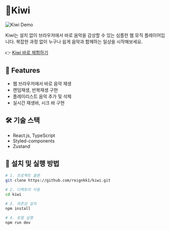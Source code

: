 # 🥝Kiwi

![Kiwi Demo](https://github.com/user-attachments/assets/08339e28-4977-4c79-8bc0-8bf5b401eafd)

Kiwi는 설치 없이 브라우저에서 바로 음악을 감상할 수 있는 심플한 웹 뮤직 플레이어입니다. 복잡한 과정 없이 누구나 쉽게 음악과 함께하는 일상을 시작해보세요.

👉 [Kiwi 바로 체험하기](https://reignkk1.github.io/comfort)

## 🌟 Features

- 웹 브라우저에서 바로 음악 재생
- 랜덤재생, 반복재생 구현
- 플레이리스트 음악 추가 및 삭제
- 실시간 재생바, 시크 바 구현

## 🛠️ 기술 스택

- React.js, TypeScript
- Styled-components
- Zustand

## 🧩 설치 및 실행 방법

```bash
# 1. 프로젝트 클론
git clone https://github.com/reignkk1/kiwi.git

# 2. 디렉토리 이동
cd kiwi

# 3. 의존성 설치
npm install

# 4. 로컬 실행
npm run dev
```
